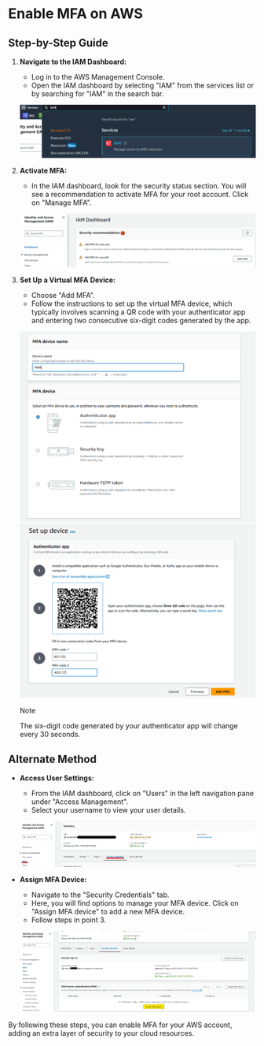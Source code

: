 # Enable MFA on AWS

## Step-by-Step Guide

1. **Navigate to the IAM Dashboard:**
   - Log in to the AWS Management Console.
   - Open the IAM dashboard by selecting "IAM" from the services list or by searching for "IAM" in the search bar.

   ![IAM Dashboard](images/1.png)

2. **Activate MFA:**
   - In the IAM dashboard, look for the security status section. You will see a recommendation to activate MFA for your root account. Click on "Manage MFA".

   ![Activate MFA](images/2.png)

3. **Set Up a Virtual MFA Device:**
   - Choose "Add MFA".
   - Follow the instructions to set up the virtual MFA device, which typically involves scanning a QR code with your authenticator app and entering two consecutive six-digit codes generated by the app.

   ![Select MFA Device](images/5.png)
   ![Select MFA Device](images/6.png)

   > [!NOTE]
   > The six-digit code generated by your authenticator app will change every 30 seconds.

## Alternate Method

- **Access User Settings:**
  - From the IAM dashboard, click on "Users" in the left navigation pane under "Access Management".
  - Select your username to view your user details.

  ![User Settings](images/3a.png)

- **Assign MFA Device:**
  - Navigate to the "Security Credentials" tab.
  - Here, you will find options to manage your MFA device. Click on "Assign MFA device" to add a new MFA device.
  - Follow steps in point 3.

  ![Assign MFA Device](images/4.png)

By following these steps, you can enable MFA for your AWS account, adding an extra layer of security to your cloud resources.
